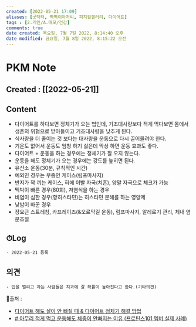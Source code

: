 ```yaml
---
created: [2022-05-21 17:09]
aliases: [굿닥터, 빡빡이아저씨, 피지컬갤러리, 다이어트]
tags : [2.개인/A.메모/건강]
comments: true
date created: 목요일, 7월 7일 2022, 8:14:40 오후
date modified: 금요일, 7월 8일 2022, 8:15:22 오전
---
```


# PKM Note
## Created : [[2022-05-21]]
## Content
- 다이어트를 하다보면 정체기가 오는 법인데, 기초대사량보다 적게 먹다보면 몸에서 생존의 위협으로 받아들이고 기초대사량을 낮추게 된다.
- 식사량을 더 줄이는 것 보다는 대사량을 운동으로 다시 끌어올려야 한다.
- 기운도 없어서 운동도 엄청 하기 싫은데 막상 하면 운동 효과도 좋다.
- 다이어트 + 운동을 하는 경우에는 정체기가 잘 오지 않는다.
- 운동을 해도 정체기가 오는 경우에는 강도를 높히면 된다.
- 유산소 운동(30분, 규칙적인 시간)
- 예외인 경우는 부종인 케이스(림프마사지)
- 반지가 꽉 끼는 케이스, 혀에 이빨 자국(치흔), 양말 자국으로 체크가 가능
- 맥박이 빠른 경우(80회), 저염식을 하는 경우 
- 비염이 심한 경우(항히스타민)는 히스타민 분해를 하는 영양제
- 낮밤이 바꾼 경우
- 장요근 스트레칭, 카프레이즈(&오르막길 운동), 림프마사지, 알레르기 관리, 체내 염분조절

## ⏱Log
	- 2022-05-21 등록

## 의견
	- 입을 벌리고 자는 사람들은 치과에 갈 확률이 높아진다고 한다.(기타의견)


📙출처 :
- [다이어트 해도 살이 안 빠질 때 & 다이어트 정체기 해결 방법](https://www.youtube.com/watch?v=L-YT6oULipY)
- [# 아무리 적게 먹고 운동해도 체중이 안빠지는 이유 (프로틴스101 멤버 실제 사례)](https://www.youtube.com/watch?v=v-FA4J1JOJc)